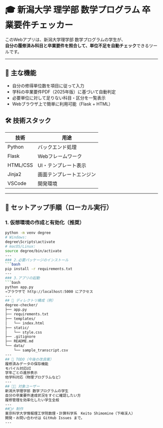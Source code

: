 # 🎓 新潟大学 理学部 数学プログラム 卒業要件チェッカー

このWebアプリは、新潟大学理学部 数学プログラムの学生が、  
**自分の履修済み科目と卒業要件を照合して、単位不足を自動チェック**できるツールです。

---

## 📌 主な機能

- 自分の修得単位数を項目に従って入力
- 学科の卒業要件PDF（2025年版）に基づいて自動判定
- 必要単位に対して足りない科目・区分を一覧表示
- Webブラウザ上で簡単に利用可能（Flask + HTML）


## 🛠️ 技術スタック

| 技術        | 用途                   |
|-------------|------------------------|
| Python      | バックエンド処理       |
| Flask       | Webフレームワーク      |
| HTML/CSS    | UI・テンプレート表示    |
| Jinja2      | 画面テンプレートエンジン |
| VSCode      | 開発環境               |

---

## 🚀 セットアップ手順（ローカル実行）
### 1. 仮想環境の作成と有効化（推奨）

```bash
python -m venv degree
# Windows:
degree\Scripts\activate
# macOS/Linux:
source degree/bin/activate
---
### 2.必要パッケージのインストール
```bash
pip install -r requirements.txt
---
### 3.アプリの起動
```bash
python app.py
→ブラウザで http://localhost:5000 にアクセス
---
## 📁 ディレクトリ構成（例）
degree-checker/
├── app.py
├── requirements.txt
├── templates/
│   └── index.html
├── static/
│   └── style.css
├── .gitignore
├── README.md
└── data/
    └── sample_transcript.csv
---
## 📝 TODO（今後の改良案）
履修済みデータの保存機能
モバイル対応UI
学年ごとの進捗表示
他学科対応（物理プログラムなど）
---
## 🧑‍💻 対象ユーザー
新潟大学理学部 数学プログラムの学生
自分の卒業要件達成状況をすぐに確認したい方
履修管理を効率化したい学生全般
---
##🙋‍♂️ 制作
東京科学大学情報理工学院数理・計算科学系　Keito Shimomine（下峰渓人）
開発・お問い合わせは GitHub Issues まで。
---

